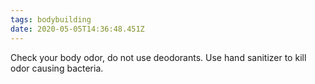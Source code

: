 ```yaml
---
tags: bodybuilding
date: 2020-05-05T14:36:48.451Z
---
```


Check your body odor, do not use deodorants. Use hand sanitizer to kill odor causing bacteria.